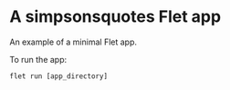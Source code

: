 # A simpsonsquotes Flet app

An example of a minimal Flet app.

To run the app:

```
flet run [app_directory]
```